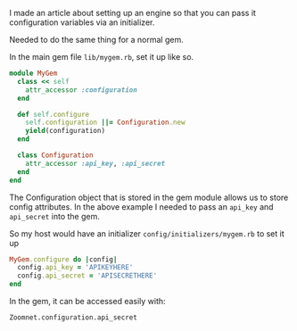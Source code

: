 I made an article about setting up an engine so that you can pass it configuration variables via an initializer.

Needed to do the same thing for a normal gem.


In the main gem file `lib/mygem.rb`, set it up like so.

```ruby
module MyGem
  class << self
    attr_accessor :configuration
  end

  def self.configure
    self.configuration ||= Configuration.new
    yield(configuration)
  end

  class Configuration
    attr_accessor :api_key, :api_secret
  end
end
```
The Configuration object that is stored in the gem module allows us to store config attributes. In the above example I needed to pass an `api_key` and `api_secret` into the gem.

So my host would have an initializer `config/initializers/mygem.rb` to set it up

```ruby
MyGem.configure do |config|
  config.api_key = 'APIKEYHERE'
  config.api_secret = 'APISECRETHERE'
end
```

In the gem, it can be accessed easily with:

`Zoomnet.configuration.api_secret`
